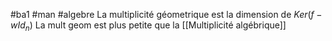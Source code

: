 #ba1 #man #algebre 
La multiplicité géometrique est la dimension de $Ker(f-wId_n)$
La mult geom est plus petite que la [[Multiplicité algébrique]]